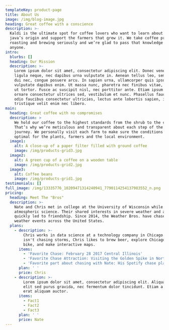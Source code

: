 ```yaml
---
templateKey: product-page
title: About Us
image: /img/blog-image.jpg
heading: Great coffee with a conscience
description: >-
  Kaldi is the ultimate spot for coffee lovers who want to learn about their
  java’s origin and support the farmers that grew it. We take coffee production,
  roasting and brewing seriously and we’re glad to pass that knowledge to
  anyone.
intro:
  blurbs: []
  heading: Our Mission
  description: >-
    Lorem ipsum dolor sit amet, consectetur adipiscing elit. Donec venenatis
    ligula neque, nec dapibus urna vulputate in. Aenean tellus leo, semper id
    dui nec, congue posuere arcu. In sapien urna, ullamcorper quis ipsum ac,
    vulputate dapibus enim. Ut massa nunc, pharetra nec finibus vitae, ultricies
    ut tortor. Fusce ac suscipit nisl, nec porttitor ante. Etiam ipsum est,
    ornare consectetur ultrices sed, vestibulum et nunc. Phasellus faucibus,
    odio faucibus consectetur ultricies, lectus ante lobortis sapien, in
    tristique velit enim nec libero.
main:
  heading: Great coffee with no compromises
  description: >
    We hold our coffee to the highest standards from the shrub to the cup.
    That’s why we’re meticulous and transparent about each step of the coffee’s
    journey. We personally visit each farm to make sure the conditions are
    optimal for the plants, farmers and the local environment.
  image1:
    alt: A close-up of a paper filter filled with ground coffee
    image: /img/products-grid3.jpg
  image2:
    alt: A green cup of a coffee on a wooden table
    image: /img/products-grid2.jpg
  image3:
    alt: Coffee beans
    image: /img/products-grid1.jpg
testimonials: []
full_image: /img/13335776_10209471314240941_7790114254137983552_n.png
pricing:
  heading: Meet The "Bros"
  description: >-
    Nate and Chris met in college at the University of Wisconsin while studying
    atmospheric science. Their shared interests in severe weather and aviation
    quickly led to friendship. Since 2014, the Weather Bros. have chased severe
    weather events across the United States.
  plans:
    - description: >-
        Chris works in data science at a technology company in Chicago. When he
        isn't chasing storms, Chris likes to brew beer, explore Chicago on his
        bike, and make interactive maps. 
      items:
        - 'Favorite Chase: February 28 2017 Central Illinois'
        - 'Favorite Chase Attraction: Visiting the Golden Spike in North Platte'
        - 'Favorite part about chasing with Nate: His Spotify chase playlists'
      plan: ' '
      price: Chris
    - description: >-
        Lorem ipsum dolor sit amet, consectetur adipiscing elit. Aliquam cursus
        elit sed purus gravida, nec fermentum dolor tincidunt. Etiam a nisi sed
        erat aliquam auctor.
      items:
        - Fact1
        - Fact2
        - Fact3
      plan: ' '
      price: Nate
---
```


